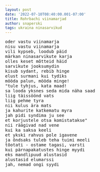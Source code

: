 ```yaml
---
layout: post
date: '2022-07-10T08:40:00.001-07:00'
title: Rohrbachi viinamarjad
author: snaperski
tags: ukraina ninasarvikud
---
```

<pre>
oder vastu viinamarja
nisu vastu viinamarja
vili kypseb, loodub päid
märkan ninasarvikute karja
olles keset mõtteid häid
sarvikute jooksumydin
kisub sydant, rebib hinge
elust surmani kui tydiks
mööda palun, mööda minge!
"tule tyhjus, kata maad!
sa looda yksnes seda mida näha saad
liig täissöönd vats
liig pehme tyra
nii kulus ära mats
ja kahurite katkematu myra
jah pidi syndima ju see
et korjustele otsa komistatakse"
nii räägivad nad vene
kui ka saksa keeli
et ykski rahvus pole igavene
ja õndsaks tuleb teha tuimi meeli
tõotati - ostame tagasi, varsti
kui pärnapakatustes hinge myydi
eks mandlipuud alustasid
alustasid elumarssi
jah, nemad ongi syydi
</pre>
